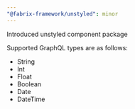 ```yaml
---
"@fabrix-framework/unstyled": minor
---
```


Introduced unstyled component package

Supported GraphQL types are as follows:

* String
* Int
* Float
* Boolean
* Date
* DateTime
